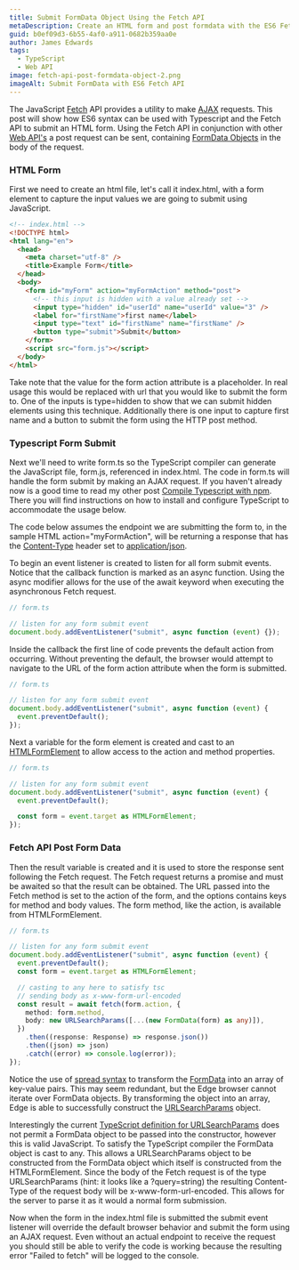 ```yaml
---
title: Submit FormData Object Using the Fetch API
metaDescription: Create an HTML form and post formdata with the ES6 Fetch API and TypeScript.
guid: b0ef09d3-6b55-4af0-a911-0682b359aa0e
author: James Edwards
tags:
  - TypeScript
  - Web API
image: fetch-api-post-formdata-object-2.png
imageAlt: Submit FormData with ES6 Fetch API
---
```


The JavaScript [Fetch](https://developer.mozilla.org/en-US/docs/Web/API/Fetch_API/Using_Fetch) API provides a utility to make [AJAX](https://developer.mozilla.org/en-US/docs/Web/Guide/AJAX) requests. This post will show how ES6 syntax can be used with Typescript and the Fetch API to submit an HTML form. Using the Fetch API in conjunction with other [Web API's](https://developer.mozilla.org/en-US/docs/Web/API) a post request can be sent, containing [FormData Objects](https://developer.mozilla.org/en-US/docs/Web/API/FormData/Using_FormData_Objects) in the body of the request.

### HTML Form

First we need to create an html file, let's call it index.html, with a form element to capture the input values we are going to submit using JavaScript.

```html
<!-- index.html -->
<!DOCTYPE html>
<html lang="en">
  <head>
    <meta charset="utf-8" />
    <title>Example Form</title>
  </head>
  <body>
    <form id="myForm" action="myFormAction" method="post">
      <!-- this input is hidden with a value already set -->
      <input type="hidden" id="userId" name="userId" value="3" />
      <label for="firstName">first name</label>
      <input type="text" id="firstName" name="firstName" />
      <button type="submit">Submit</button>
    </form>
    <script src="form.js"></script>
  </body>
</html>
```

Take note that the value for the form action attribute is a placeholder. In real usage this would be replaced with url that you would like to submit the form to. One of the inputs is type=hidden to show that we can submit hidden elements using this technique. Additionally there is one input to capture first name and a button to submit the form using the HTTP post method.

### Typescript Form Submit

Next we'll need to write form.ts so the TypeScript compiler can generate the JavaScript file, form.js, referenced in index.html. The code in form.ts will handle the form submit by making an AJAX request. If you haven't already now is a good time to read my other post [Compile Typescript with npm](/npm-compile-typescript/). There you will find instructions on how to install and configure TypeScript to accommodate the usage below.

The code below assumes the endpoint we are submitting the form to, in the sample HTML action="myFormAction", will be returning a response that has the [Content-Type](https://developer.mozilla.org/en-US/docs/Web/HTTP/Headers/Content-Type) header set to [application/json](https://www.iana.org/assignments/media-types/application/json).

To begin an event listener is created to listen for all form submit events. Notice that the callback function is marked as an async function. Using the async modifier allows for the use of the await keyword when executing the asynchronous Fetch request.

```typescript
// form.ts

// listen for any form submit event
document.body.addEventListener("submit", async function (event) {});
```

Inside the callback the first line of code prevents the default action from occurring. Without preventing the default, the browser would attempt to navigate to the URL of the form action attribute when the form is submitted.

```typescript
// form.ts

// listen for any form submit event
document.body.addEventListener("submit", async function (event) {
  event.preventDefault();
});
```

Next a variable for the form element is created and cast to an [HTMLFormElement](https://developer.mozilla.org/en-US/docs/Web/API/HTMLFormElement) to allow access to the action and method properties.

```typescript
// form.ts

// listen for any form submit event
document.body.addEventListener("submit", async function (event) {
  event.preventDefault();

  const form = event.target as HTMLFormElement;
});
```

### Fetch API Post Form Data

Then the result variable is created and it is used to store the response sent following the Fetch request. The Fetch request returns a promise and must be awaited so that the result can be obtained. The URL passed into the Fetch method is set to the action of the form, and the options contains keys for method and body values. The form method, like the action, is available from HTMLFormElement.

```typescript
// form.ts

// listen for any form submit event
document.body.addEventListener("submit", async function (event) {
  event.preventDefault();
  const form = event.target as HTMLFormElement;

  // casting to any here to satisfy tsc
  // sending body as x-www-form-url-encoded
  const result = await fetch(form.action, {
    method: form.method,
    body: new URLSearchParams([...(new FormData(form) as any)]),
  })
    .then((response: Response) => response.json())
    .then((json) => json)
    .catch((error) => console.log(error));
});
```

Notice the use of [spread syntax](https://developer.mozilla.org/en-US/docs/Web/JavaScript/Reference/Operators/Spread_syntax) to transform the [FormData](https://developer.mozilla.org/en-US/docs/Web/API/FormData) into an array of key-value pairs. This may seem redundant, but the Edge browser cannot iterate over FormData objects. By transforming the object into an array, Edge is able to successfully construct the [URLSearchParams](https://developer.mozilla.org/en-US/docs/Web/API/URLSearchParams) object.

Interestingly the current [TypeScript definition for URLSearchParams](https://github.com/microsoft/TypeScript/blob/75301c8e2ce498359a6b33c3f9c9a6a1bd5980c0/lib/lib.dom.d.ts#L16109) does not permit a FormData object to be passed into the constructor, however this is valid JavaScript. To satisfy the TypeScript compiler the FormData object is cast to any. This allows a URLSearchParams object to be constructed from the FormData object which itself is constructed from the HTMLFormElement. Since the body of the Fetch request is of the type URLSearchParams (hint: it looks like a ?query=string) the resulting Content-Type of the request body will be x-www-form-url-encoded. This allows for the server to parse it as it would a normal form submission.

Now when the form in the index.html file is submitted the submit event listener will override the default browser behavior and submit the form using an AJAX request. Even without an actual endpoint to receive the request you should still be able to verify the code is working because the resulting error "Failed to fetch" will be logged to the console.
